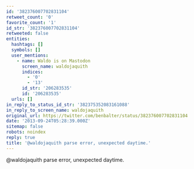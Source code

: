 ```yaml
---
id: '382376007702831104'
retweet_count: '0'
favorite_count: '1'
id_str: '382376007702831104'
retweeted: false
entities:
  hashtags: []
  symbols: []
  user_mentions:
    - name: Waldo is on Mastodon
      screen_name: waldojaquith
      indices:
        - '0'
        - '13'
      id_str: '206283535'
      id: '206283535'
  urls: []
in_reply_to_status_id_str: '382375352083161088'
in_reply_to_screen_name: waldojaquith
original_url: https://twitter.com/benbalter/status/382376007702831104
date: '2013-09-24T05:28:39.000Z'
sitemap: false
robots: noindex
reply: true
title: '@waldojaquith parse error, unexpected daytime.'
---
```


@waldojaquith parse error, unexpected daytime.